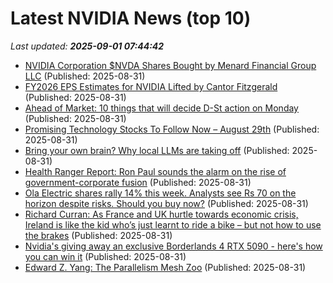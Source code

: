 # Latest NVIDIA News (top 10)
_Last updated: **2025-09-01 07:44:42**_

- [NVIDIA Corporation $NVDA Shares Bought by Menard Financial Group LLC](https://www.etfdailynews.com/2025/08/31/nvidia-corporation-nvda-shares-bought-by-menard-financial-group-llc/) (Published: 2025-08-31)
- [FY2026 EPS Estimates for NVIDIA Lifted by Cantor Fitzgerald](https://www.etfdailynews.com/2025/08/31/fy2026-eps-estimates-for-nvidia-lifted-by-cantor-fitzgerald/) (Published: 2025-08-31)
- [Ahead of Market: 10 things that will decide D-St action on Monday](https://economictimes.indiatimes.com/markets/stocks/news/ahead-of-market-10-things-that-will-decide-d-st-action-on-monday/articleshow/123612567.cms) (Published: 2025-08-31)
- [Promising Technology Stocks To Follow Now – August 29th](https://www.etfdailynews.com/2025/08/31/promising-technology-stocks-to-follow-now-august-29th/) (Published: 2025-08-31)
- [Bring your own brain? Why local LLMs are taking off](https://www.theregister.com/2025/08/31/local_llm_opinion_column/) (Published: 2025-08-31)
- [Health Ranger Report: Ron Paul sounds the alarm on the rise of government-corporate fusion](https://www.naturalnews.com/2025-08-31-ron-paul-warns-rise-govt-corporate-fusion.html) (Published: 2025-08-31)
- [Ola Electric shares rally 14% this week. Analysts see Rs 70 on the horizon despite risks. Should you buy now?](https://economictimes.indiatimes.com/markets/stocks/news/ola-electric-shares-rally-14-this-week-analysts-see-rs-70-on-the-horizon-despite-risks-should-you-buy-now/articleshow/123611121.cms) (Published: 2025-08-31)
- [Richard Curran: As France and UK hurtle towards economic crisis, Ireland is like the kid who’s just learnt to ride a bike – but not how to use the brakes](https://www.independent.ie/opinion/comment/richard-curran-as-france-and-uk-hurtle-towards-economic-crisis-ireland-is-like-the-kid-whos-just-learnt-to-ride-a-bike-but-not-how-to-use-the-brakes/a1622963094.html) (Published: 2025-08-31)
- [Nvidia's giving away an exclusive Borderlands 4 RTX 5090 - here's how you can win it](https://www.xda-developers.com/borderlands-4-rtx-5090-contest/) (Published: 2025-08-31)
- [Edward Z. Yang: The Parallelism Mesh Zoo](http://blog.ezyang.com/2025/08/the-parallelism-mesh-zoo/) (Published: 2025-08-31)
